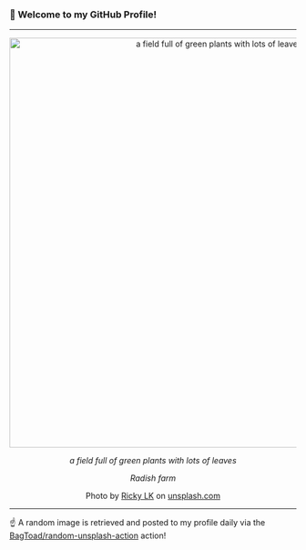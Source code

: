 ### 👋 Welcome to my GitHub Profile!

----

<div align="center">
  <img width="720" src="https://images.unsplash.com/photo-1670880255064-c184d0c911d0?crop=entropy&cs=tinysrgb&fit=max&fm=jpg&ixid=M3w1NTI0OTR8MHwxfHJhbmRvbXx8fHx8fHx8fDE3NjE4OTEzMzR8&ixlib=rb-4.1.0&q=80&w=1080" alt="a field full of green plants with lots of leaves">
  
  <em>a field full of green plants with lots of leaves</em>
  
  <em>Radish farm</em>
  
  Photo by [Ricky LK](null) on [unsplash.com](https://unsplash.com/)
</div>

----

☝️ A random image is retrieved and posted to my profile daily via the [BagToad/random-unsplash-action](https://github.com/BagToad/random-unsplash-action) action!
